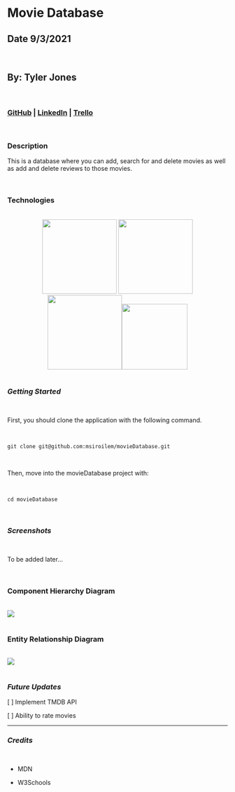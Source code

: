 # Movie Database

## Date 9/3/2021

</br>

## By: Tyler Jones

</br>

### [GitHub](https://github.com/msiroilem) | [LinkedIn](https://www.linkedin.com/in/tylerwadejones/) | [Trello](https://trello.com/b/eb6pO1Wn/movie-database)

</br>

### Description

This is a database where you can add, search for and delete movies as well as add and delete reviews to those movies.

<br>

### Technologies

<br/>

<div align="center">
  
  <img src="https://1000logos.net/wp-content/uploads/2020/08/MongoDB-Logo.png" width="170" /> 
<img src="https://www.sohamkamani.com/static/65137ed3c844d05124dcfdab28263c21/38cea/express-routing-logo.png" width="170" /><img src="https://www.metaltoad.com/sites/default/files/styles/large_personal_photo_870x500_/public/2020-05/react-js-blog-header.png?itok=VbfDeSgJ" width="170" /><img src="https://upload.wikimedia.org/wikipedia/commons/thumb/d/d9/Node.js_logo.svg/1200px-Node.js_logo.svg.png" width="150" />
</div>
<br/>

### **_Getting Started_**

</br>

First, you should clone the application with the following command.

</br>

`git clone git@github.com:msiroilem/movieDatabase.git`

</br>

Then, move into the movieDatabase project with:

</br>

`cd movieDatabase`

</br>

### **_Screenshots_**

</br>

To be added later...

</br>

### Component Hierarchy Diagram

</br>
<img src="https://i.ibb.co/LPfmNh7/Screen-Shot-2021-08-28-at-11-27-00-PM.png"/>

</br>
</br>

### Entity Relationship Diagram

</br>
<img src="https://i.ibb.co/X2J5wLM/Screen-Shot-2021-08-28-at-11-37-13-PM.png"/>

</br>
</br>

### _Future Updates_

[ ] Implement TMDB API

[ ] Ability to rate movies

---

### **_Credits_**

</br>

- MDN

- W3Schools
